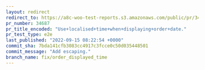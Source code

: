 ```yaml
---
layout: redirect
redirect_to: https://a8c-woo-test-reports.s3.amazonaws.com/public/pr/34687/e2e/index.html
pr_number: 34687
pr_title_encoded: "Use+localised+time+when+displaying+order+date."
pr_test_type: e2e
last_published: "2022-09-15 08:22:54 +0000"
commit_sha: 7bda141cfb3083cc4917c3fcce0c50d035448501
commit_message: "Add escaping."
branch_name: fix/order_displayed_time
---
```

